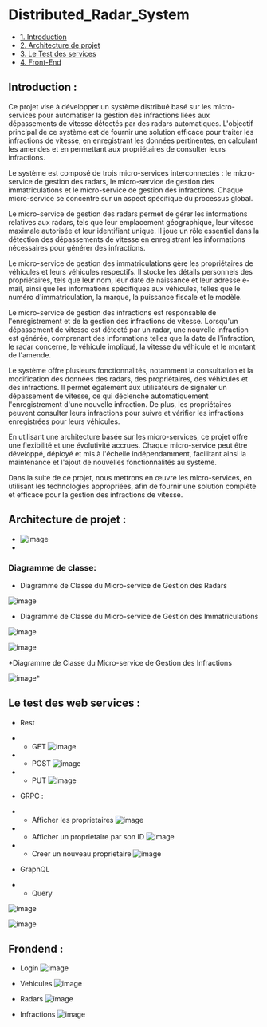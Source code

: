 # Distributed_Radar_System



* [1. Introduction](#1)   
* [2. Architecture de projet](#2)
* [3. Le Test des services](#3)    
* [4. Front-End ](#4) 

## Introduction :

Ce projet vise à développer un système distribué basé sur les micro-services pour automatiser la gestion des infractions liées aux dépassements de vitesse détectés par des radars automatiques. L'objectif principal de ce système est de fournir une solution efficace pour traiter les infractions de vitesse, en enregistrant les données pertinentes, en calculant les amendes et en permettant aux propriétaires de consulter leurs infractions.

Le système est composé de trois micro-services interconnectés : le micro-service de gestion des radars, le micro-service de gestion des immatriculations et le micro-service de gestion des infractions. Chaque micro-service se concentre sur un aspect spécifique du processus global.

Le micro-service de gestion des radars permet de gérer les informations relatives aux radars, tels que leur emplacement géographique, leur vitesse maximale autorisée et leur identifiant unique. Il joue un rôle essentiel dans la détection des dépassements de vitesse en enregistrant les informations nécessaires pour générer des infractions.

Le micro-service de gestion des immatriculations gère les propriétaires de véhicules et leurs véhicules respectifs. Il stocke les détails personnels des propriétaires, tels que leur nom, leur date de naissance et leur adresse e-mail, ainsi que les informations spécifiques aux véhicules, telles que le numéro d'immatriculation, la marque, la puissance fiscale et le modèle.

Le micro-service de gestion des infractions est responsable de l'enregistrement et de la gestion des infractions de vitesse. Lorsqu'un dépassement de vitesse est détecté par un radar, une nouvelle infraction est générée, comprenant des informations telles que la date de l'infraction, le radar concerné, le véhicule impliqué, la vitesse du véhicule et le montant de l'amende.

Le système offre plusieurs fonctionnalités, notamment la consultation et la modification des données des radars, des propriétaires, des véhicules et des infractions. Il permet également aux utilisateurs de signaler un dépassement de vitesse, ce qui déclenche automatiquement l'enregistrement d'une nouvelle infraction. De plus, les propriétaires peuvent consulter leurs infractions pour suivre et vérifier les infractions enregistrées pour leurs véhicules.

En utilisant une architecture basée sur les micro-services, ce projet offre une flexibilité et une évolutivité accrues. Chaque micro-service peut être développé, déployé et mis à l'échelle indépendamment, facilitant ainsi la maintenance et l'ajout de nouvelles fonctionnalités au système.

Dans la suite de ce projet, nous mettrons en œuvre les micro-services, en utilisant les technologies appropriées, afin de fournir une solution complète et efficace pour la gestion des infractions de vitesse.

## Architecture de projet : 

* ![image](https://github.com/Yassine-Karimi/Distributed_Radar_System/assets/66490404/8ba1c542-4e2e-4d93-ad1f-f092ef6c0285)
* 
### Diagramme de classe:
* Diagramme de Classe du Micro-service de Gestion des Radars

![image](https://github.com/Yassine-Karimi/Distributed_Radar_System/assets/66490404/be9d9b1a-7e1b-4184-879a-de30bdfcb7ff)

* Diagramme de Classe du Micro-service de Gestion des Immatriculations

![image](https://github.com/Yassine-Karimi/Distributed_Radar_System/assets/66490404/1d394eb2-6539-43ab-8fa6-2a42be9c73a7)

![image](https://github.com/Yassine-Karimi/Distributed_Radar_System/assets/66490404/accddd35-7498-4545-85f9-0927219f4ce4)

*Diagramme de Classe du Micro-service de Gestion des Infractions

![image](https://github.com/Yassine-Karimi/Distributed_Radar_System/assets/66490404/3aa7fc5b-260d-488b-8764-3a469a927adf)*

## Le test des web services : 
* Rest
* * GET
![image](https://github.com/Yassine-Karimi/Distributed_Radar_System/assets/66490404/1acca6e7-026d-4850-a8c9-8d9284a43672)
* * POST
![image](https://github.com/Yassine-Karimi/Distributed_Radar_System/assets/66490404/d378b28a-511d-43e9-8f99-b50aa686cb6f)
* * PUT
![image](https://github.com/Yassine-Karimi/Distributed_Radar_System/assets/66490404/3e874ba1-fd8f-42bf-9c61-0c289ff7a56d)

* GRPC :
* * Afficher les proprietaires
 ![image](https://github.com/Yassine-Karimi/Distributed_Radar_System/assets/66490404/b0f975af-5937-467c-992f-35089f4e2912)
* * Afficher un proprietaire par son ID
 ![image](https://github.com/Yassine-Karimi/Distributed_Radar_System/assets/66490404/95b6d40f-0704-4f4b-a173-d73336315679)
* * Creer un nouveau proprietaire
 ![image](https://github.com/Yassine-Karimi/Distributed_Radar_System/assets/66490404/0d626315-647b-4cc8-8b77-1296bf92f62f)
 
* GraphQL
* * Query
  
 ![image](https://github.com/Yassine-Karimi/Distributed_Radar_System/assets/66490404/79461dca-c51e-494f-ac39-eb7ddd77686d)

 ![image](https://github.com/Yassine-Karimi/Distributed_Radar_System/assets/66490404/11615bbc-1ca4-4c03-9d7e-9629b19578bc)
 
## Frondend :
* Login
 ![image](https://github.com/Yassine-Karimi/Distributed_Radar_System/assets/66490404/96dd3301-7883-4ef4-a0fa-57c5c26ba694)
 
* Vehicules 
 ![image](https://github.com/Yassine-Karimi/Distributed_Radar_System/assets/66490404/43610b56-2138-454d-a98a-17c494c5a78a)
 
* Radars
 ![image](https://github.com/Yassine-Karimi/Distributed_Radar_System/assets/66490404/1f686011-7a2a-4382-99e5-8b36b88a69df)
 
* Infractions
 ![image](https://github.com/Yassine-Karimi/Distributed_Radar_System/assets/66490404/9d4806f8-19fd-472b-bd50-1644df4b53c0)



